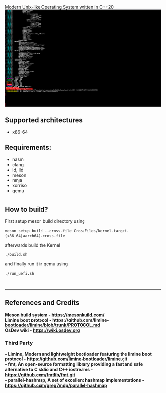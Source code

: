 Modern Unix-like Operating System written in C++20
<img src="./screenshot.png">

## Supported architectures

- x86-64

## Requirements:

- nasm
- clang
- ld, lld
- meson
- ninja
- xorriso
- qemu

#

## How to build?

First setup meson build directory using

```
meson setup build --cross-file CrossFiles/kernel-target-(x86_64|aarch64).cross-file
```

afterwards build the Kernel

```
./build.sh
``` 

and finally run it in qemu using

```
./run_uefi.sh
```

<br><hr>

## References and Credits

<b>Meson build system<b> - https://mesonbuild.com/
<br>
<b>Limine boot protocol</b> - https://github.com/limine-bootloader/limine/blob/trunk/PROTOCOL.md
<br>
<b> OsDev wiki<b> - https://wiki.osdev.org

### Third Party

<b>- Limine</b>, Modern and lightweight bootloader featuring the limine boot
protocol - https://github.com/limine-bootloader/limine.git
<br>
<b>- fmt</b>, An open-source formatting library providing a fast and safe alternative to C stdio and C++
iostreams - https://github.com/fmtlib/fmt.git
<br>
<b>- parallel-hashmap</b>, A set of excellent hashmap implementations - https://github.com/greg7mdp/parallel-hashmap